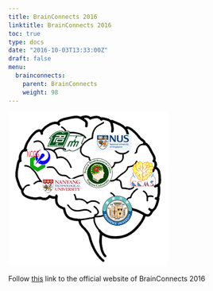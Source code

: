 ```yaml
---
title: BrainConnects 2016
linktitle: BrainConnects 2016
toc: true
type: docs
date: "2016-10-03T13:33:00Z"
draft: false
menu:
  brainconnects:
    parent: BrainConnects
    weight: 98
---
```


![poster](/events/brainconnects/2016.png)

Follow [this](https://sites.google.com/site/brainconnects2016/) link to the official website of BrainConnects 2016
